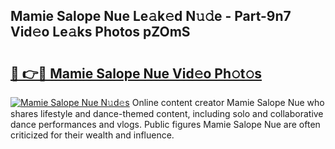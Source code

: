 ## Mamie Salope Nue Le𝚊k𝚎d N𝚞𝚍e - Part-9n7 Vid𝚎o Le𝚊ks Photos pZOmS

# <h2><a href="http://fb02fkd.evod.top/?m=Mamie+Salope+Nue">🔗 👉🔴 Mamie Salope Nue Vid𝚎o Ph𝚘t𝚘s</a></h2>

[![Mamie Salope Nue N𝚞d𝚎s](https://i.imgur.com/8V9OHl7.gif)](http://fb02fkd.evod.top/?m=Mamie+Salope+Nue)
Online content creator Mamie Salope Nue who shares lifestyle and dance-themed content, including solo and collaborative dance performances and vlogs. Public figures Mamie Salope Nue are often criticized for their wealth and influence. 
